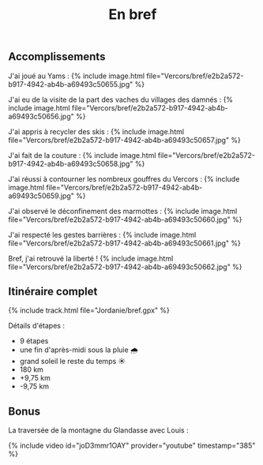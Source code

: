 ﻿---
title: "En bref"
permalink: /Jordanie/bref/
sidebar:
  nav: "jordanie"
enable_tracks: true
---

## Accomplissements

J'ai joué au Yams :
{% include image.html file="Vercors/bref/e2b2a572-b917-4942-ab4b-a69493c50655.jpg" %}

J'ai eu de la visite de la part des vaches du villages des damnés :
{% include image.html file="Vercors/bref/e2b2a572-b917-4942-ab4b-a69493c50656.jpg" %}

J'ai appris à recycler des skis :
{% include image.html file="Vercors/bref/e2b2a572-b917-4942-ab4b-a69493c50657.jpg" %}

J'ai fait de la couture :
{% include image.html file="Vercors/bref/e2b2a572-b917-4942-ab4b-a69493c50658.jpg" %}

J'ai réussi à contourner les nombreux gouffres du Vercors :
{% include image.html file="Vercors/bref/e2b2a572-b917-4942-ab4b-a69493c50659.jpg" %}

J'ai observé le déconfinement des marmottes :
{% include image.html file="Vercors/bref/e2b2a572-b917-4942-ab4b-a69493c50660.jpg" %}

J'ai respecté les gestes barrières :
{% include image.html file="Vercors/bref/e2b2a572-b917-4942-ab4b-a69493c50661.jpg" %}

Bref, j'ai retrouvé la liberté !
{% include image.html file="Vercors/bref/e2b2a572-b917-4942-ab4b-a69493c50662.jpg" %}

## Itinéraire complet

{% include track.html file="Jordanie/bref.gpx" %}

Détails d'étapes :
* 9 étapes
* une fin d'après-midi sous la pluie :cloud_with_rain:
* grand soleil le reste du temps :sunny:
* 180 km
* +9,75 km
* -9,75 km

## Bonus

La traversée de la montagne du Glandasse avec Louis :

{% include video id="joD3mmr1OAY" provider="youtube" timestamp="385" %}
